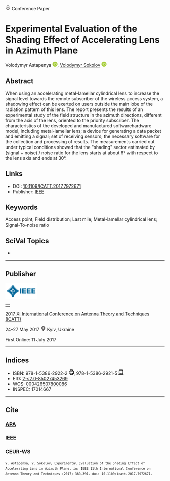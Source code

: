 <img src="/icons/lock.svg" width="16" height="16"> Conference Paper

# Experimental Evaluation of the Shading Effect of Accelerating Lens in Azimuth Plane

Volodymyr Astapenya <a href="https://orcid.org/0000-0003-0124-216X" target="_blank"><img src="/icons/orcid.svg" width="16" height="16"></a>,
<a href="/">Volodymyr Sokolov</a> <a href="https://orcid.org/0000-0002-9349-7946" target="_blank"><img src="/icons/orcid.svg" width="16" height="16"></a>

## Abstract

When using an accelerating metal-lamellar cylindrical lens to increase the signal level towards the remote subscriber of the wireless access system, a shadowing effect can be exerted on users outside the main lobe of the radiation pattern of this lens. The report presents the results of an experimental study of the field structure in the azimuth directions, different from the axis of the lens, oriented to the priority subscriber. The characteristics of the developed and manufactured softwarehardware model, including metal-lamellar lens; a device for generating a data packet and emitting a signal; set of receiving sensors; the necessary software for the collection and processing of results. The measurements carried out under typical conditions showed that the "shading" sector estimated by (signal + noise) / noise ratio for the lens starts at about 6° with respect to the lens axis and ends at 30°.

## Links

* DOI: [10.1109/ICATT.2017.7972671](https://doi.org/10.1109/ICATT.2017.7972671) 
* Publisher: [IEEE](https://ieeexplore.ieee.org/document/7972671)

## Keywords

Access point; Field distribution; Last mile; Metal-lamellar cylindrical lens; Signal-To-noise ratio

## SciVal Topics
-

***
## Publisher

<img src="/icons/ieee.svg" height="50">

<table>
<tr>
<td style="text-align: left;">
<span class="__dimensions_badge_embed__" data-doi="10.1109/ICATT.2017.7972671" data-hide-zero-citations="true"></span><script async src="https://badge.dimensions.ai/badge.js" charset="utf-8"></script>
</td>
</tr>
</table>

[2017 XI International Conference on Antenna Theory and Techniques (ICATT)](https://ieeexplore.ieee.org/xpl/conhome/7963871/proceeding)

24–27 May 2017 <img src="/icons/location-pin.svg" width="16" height="16"> Kyiv, Ukraine

First Online: 11 July 2017

***
## Indices

* ISBN: 978-1-5386-2922-2 <img src="/icons/print.svg" width="16" height="16">, 978-1-5386-2921-5 <img src="/icons/online.svg" width="16" height="16">
* EID: [2-s2.0-85027453269](http://www.scopus.com/record/display.url?origin=inward&eid=2-s2.0-85027453269)
* WOS: [000426507800086](https://www.webofscience.com/wos/woscc/full-record/WOS:000426507800086)
* INSPEC: 17014667

***
## Cite

### [APA](https://citation.crosscite.org/format?doi=10.1109/ICATT.2017.7972671&style=apa&lang=en-US)

### [IEEE](https://citation.crosscite.org/format?doi=10.1109/ICATT.2017.7972671&style=ieee&lang=en-US)

### CEUR-WS

<small>`V. Astapenya, V. Sokolov, Experimental Evaluation of the Shading Effect of Accelerating Lens in Azimuth Plane, in: IEEE 11th International Conference on Antenna Theory and Techniques (2017) 389–391. doi: 10.1109/icatt.2017.7972671.`</small>